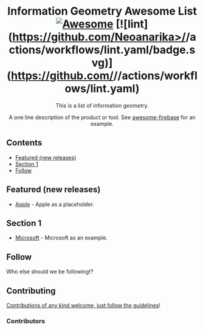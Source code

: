 <div align="center">

<!-- title -->

<!--lint ignore no-dead-urls-->
# Information Geometry Awesome List[![Awesome](https://awesome.re/badge.svg)](https://awesome.re) [![lint](https://github.com/Neoanarika>/<YOUR REPO>/actions/workflows/lint.yaml/badge.svg)](https://github.com/<YOURE GITHUB USER>/<YOUR REPO>/actions/workflows/lint.yaml)

<!-- subtitle -->

This is a list of information geometry. 
   
<!-- image -->

<!-- <a href="" target="_blank" rel="noopener noreferrer">
  <img src="" />
</a> -->

<!-- description -->

A one line description of the product or tool. See [awesome-firebase](https://github.com/jthegedus/awesome-firebase) for an example.

</div>

<!-- TOC -->

## Contents

- [Featured (new releases)](#featured-new-releases)
- [Section 1](#section-1)
- [Follow](#follow)

<!-- CONTENT -->

## Featured (new releases)

- [Apple](https://apple.com) - Apple as a placeholder.

## Section 1

- [Microsoft](https://www.microsoft.com/) - Microsoft as an example.

<!-- END CONTENT -->

## Follow

<!-- list people worth following on social sites (Twitter, LinkedIn, GitHub, YouTube etc.) -->

Who else should we be following!?

## Contributing

[Contributions of any kind welcome, just follow the guidelines](contributing.md)!

### Contributors

<!-- [Thanks goes to these contributors](https://github.com/TODO_YOUR_REPO_NAME_HERE/graphs/contributors)! -->
